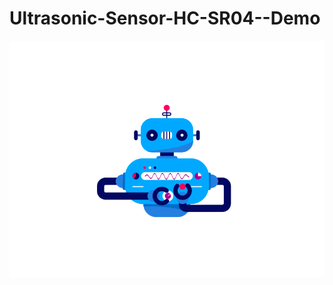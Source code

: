 # Ultrasonic-Sensor-HC-SR04--Demo


![](https://github.com/ZigbeeFETSC/The-Creative-Workshop-Materials/blob/main/src/aaa.gif)
